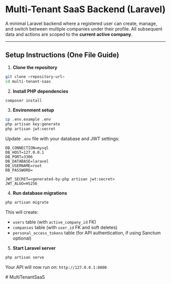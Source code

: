 # Multi-Tenant SaaS Backend (Laravel)

A minimal Laravel backend where a registered user can create, manage, and switch between multiple companies under their profile.
All subsequent data and actions are scoped to the **current active company**.

---

## Setup Instructions (One File Guide)

1. **Clone the repository**

```bash
git clone <repository-url>
cd multi-tenant-saas
```

2. **Install PHP dependencies**

```bash
composer install
```

3. **Environment setup**

```bash
cp .env.example .env
php artisan key:generate
php artisan jwt:secret
```

Update `.env` file with your database and JWT settings:

```
DB_CONNECTION=mysql
DB_HOST=127.0.0.1
DB_PORT=3306
DB_DATABASE=laravel
DB_USERNAME=root
DB_PASSWORD=

JWT_SECRET=<generated-by-php artisan jwt:secret>
JWT_ALGO=HS256
```

4. **Run database migrations**

```bash
php artisan migrate
```

This will create:

* `users` table (with `active_company_id` FK)
* `companies` table (with `user_id` FK and soft deletes)
* `personal_access_tokens` table (for API authentication, if using Sanctum optional)

5. **Start Laravel server**

```bash
php artisan serve
```

Your API will now run on: `http://127.0.0.1:8000`


#   M u l t i T e n a n t S a a S  
 